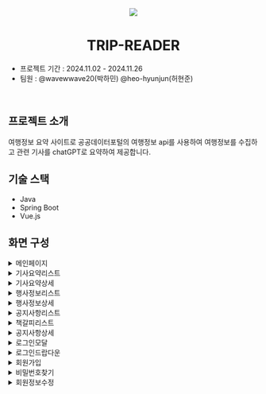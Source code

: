 <div align="center">
<img src="https://github.com/user-attachments/assets/33d6cefb-cbdb-4f4f-a7ef-776787e2ace3" width="400"/>

# TRIP-READER
</div>

- 프로젝트 기간 : 2024.11.02 - 2024.11.26
- 팀원 : @wavewwave20(박하민) @heo-hyunjun(허현준)

<br />

## 프로젝트 소개
여행정보 요약 사이트로 공공데이터포털의 여행정보 api를 사용하여 여행정보를 수집하고 관련 기사를 chatGPT로 요약하여 제공합니다.

## 기술 스택
- Java
- Spring Boot
- Vue.js

## 화면 구성

<details>
    <summary>메인페이지</summary>
    <img src="./docs/trip-reader-page-design/메인페이지.png">
</details>
<details>
    <summary>기사요약리스트</summary>
    <img src="./docs/trip-reader-page-design/기사요약리스트.png">
</details>
<details>
    <summary>기사요약상세</summary>
    <img src="./docs/trip-reader-page-design/기사요약상세.png">
</details>
<details>
    <summary>행사정보리스트</summary>
    <img src="./docs/trip-reader-page-design/행사정보리스트.png">
</details>
<details>
    <summary>행사정보상세</summary>
    <img src="./docs/trip-reader-page-design/행사정보상세.png">
</details>
<details>
    <summary>공지사항리스트</summary>
    <img src="./docs/trip-reader-page-design/공지사항리스트.png">
</details>
<details>
    <summary>책갈피리스트</summary>
    <img src="./docs/trip-reader-page-design/책갈피리스트.png">
</details>
<details>
    <summary>공지사항상세</summary>
    <img src="./docs/trip-reader-page-design/공지사항상세.png">
</details>
<details>
    <summary>로그인모달</summary>
    <img src="./docs/trip-reader-page-design/로그인모달.png">
</details>
<details>
    <summary>로그인드랍다운</summary>
    <img src="./docs/trip-reader-page-design/로그인드랍다운.png">
</details>
<details>
    <summary>회원가입</summary>
    <img src="./docs/trip-reader-page-design/회원가입.png">
</details>
<details>
    <summary>비밀번호찾기</summary>
    <img src="./docs/trip-reader-page-design/비밀번호 찾기.png">
</details>
<details>
    <summary>회원정보수정</summary>
    <img src="./docs/trip-reader-page-design/회원정보수정.png">
</details>
